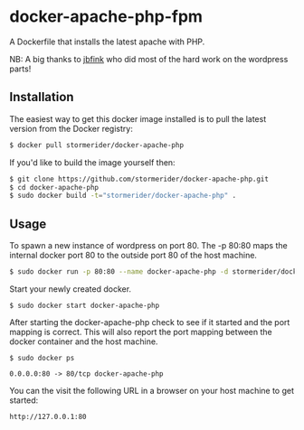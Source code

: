 # docker-apache-php-fpm

A Dockerfile that installs the latest apache with PHP.

NB: A big thanks to [jbfink](https://github.com/jbfink/docker-wordpress) who did most of the hard work on the wordpress parts!

## Installation

The easiest way to get this docker image installed is to pull the latest version
from the Docker registry:

```bash
$ docker pull stormerider/docker-apache-php
```

If you'd like to build the image yourself then:

```bash
$ git clone https://github.com/stormerider/docker-apache-php.git
$ cd docker-apache-php
$ sudo docker build -t="stormerider/docker-apache-php" .
```

## Usage

To spawn a new instance of wordpress on port 80.  The -p 80:80 maps the internal docker port 80 to the outside port 80 of the host machine.

```bash
$ sudo docker run -p 80:80 --name docker-apache-php -d stormerider/docker-apache-php
```

Start your newly created docker.

```
$ sudo docker start docker-apache-php
```

After starting the docker-apache-php check to see if it started and the port mapping is correct.  This will also report the port mapping between the docker container and the host machine.

```
$ sudo docker ps

0.0.0.0:80 -> 80/tcp docker-apache-php
```

You can the visit the following URL in a browser on your host machine to get started:

```
http://127.0.0.1:80
```
